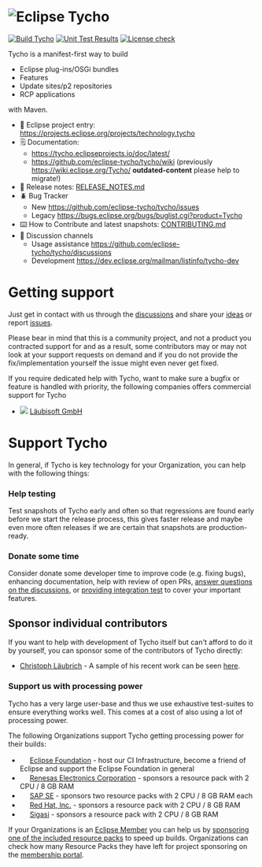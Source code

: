 ![Eclipse Tycho](https://github.com/eclipse-tycho/tycho/blob/master/assets/LOGO%20TYCHO_README.png)
=============

[![Build Tycho](https://github.com/eclipse-tycho/tycho/actions/workflows/maven.yml/badge.svg)](https://github.com/eclipse-tycho/tycho/actions/workflows/maven.yml) [![Unit Test Results](https://github.com/eclipse-tycho/tycho/actions/workflows/check.yml/badge.svg)](https://github.com/eclipse-tycho/tycho/actions/workflows/check.yml) [![License check](https://github.com/eclipse-tycho/tycho/actions/workflows/licensecheck.yml/badge.svg)](https://github.com/eclipse-tycho/tycho/actions/workflows/licensecheck.yml)

Tycho is a manifest-first way to build

  * Eclipse plug-ins/OSGi bundles
  * Features
  * Update sites/p2 repositories
  * RCP applications
  
with Maven.


* 👔 Eclipse project entry: https://projects.eclipse.org/projects/technology.tycho
* 🗒️ Documentation:
     * https://tycho.eclipseprojects.io/doc/latest/
     * https://github.com/eclipse-tycho/tycho/wiki (previously https://wiki.eclipse.org/Tycho/ **outdated-content** please help to migrate!)
* 📢 Release notes: [RELEASE_NOTES.md](./RELEASE_NOTES.md)
* 🪲 Bug Tracker
     * New https://github.com/eclipse-tycho/tycho/issues
     * Legacy https://bugs.eclipse.org/bugs/buglist.cgi?product=Tycho
* ⌨️ How to Contribute and latest snapshots: [CONTRIBUTING.md](./CONTRIBUTING.md)
* 💬 Discussion channels
     * Usage assistance https://github.com/eclipse-tycho/tycho/discussions
     * Development https://dev.eclipse.org/mailman/listinfo/tycho-dev

# Getting support

Just get in contact with us through the [discussions](https://github.com/eclipse-tycho/tycho/discussions) and share your [ideas](https://github.com/eclipse-tycho/tycho/discussions/new) or report [issues](https://github.com/eclipse-tycho/tycho/issues).

Please bear in mind that this is a community project, and not a product you contracted support for and as a result, some contributors may or may not look at your support requests on demand and if you do not provide the fix/implementation yourself the issue might even never get fixed.

If you require dedicated help with Tycho, want to make sure a bugfix or feature is handled with priority, the following companies offers commercial support for Tycho 
* ![](https://läubisoft.gmbh/favicon.ico) [Läubisoft GmbH](https://xn--lubisoft-0za.gmbh/en/)


# Support Tycho  

In general, if Tycho is key technology for your Organization, you can help with the following things:

### Help testing
Test snapshots of Tycho early and often so that regressions are found early before we start the release process, this gives faster release and maybe even more often releases if we are certain that snapshots are production-ready.

### Donate some time
Consider donate some developer time to improve code (e.g. fixing bugs), enhancing documentation, help with review of open PRs, [answer questions on the discussions](https://github.com/eclipse-tycho/tycho/discussions), or [providing integration test](https://github.com/eclipse-tycho/tycho/wiki#providing-an-integration-test) to cover your important features.

## Sponsor individual contributors
If you want to help with development of Tycho itself but can't afford to do it by yourself, you can sponsor some of the contributors of Tycho directly:

* [Christoph Läubrich](https://github.com/sponsors/laeubi) - A sample of his recent work can be seen [here](https://github.com/eclipse-tycho/tycho/commits?author=laeubi).

### Support us with processing power
Tycho has a very large user-base and thus we use exhaustive test-suites to ensure everything works well. This comes at a cost of also using a lot of processing power.

The following Organizations support Tycho getting processing power for their builds:
* <img src="https://www.eclipse.org/favicon.ico" width="16" height="16"> [Eclipse Foundation](https://www.eclipse.org/sponsor/) - host our CI Infrastructure, become a friend of Eclipse and support the Eclipse Foundation in general
* <img src="https://www.renesas.com/favicon.ico" width="16" height="16"> [Renesas Electronics Corporation](https://www.eclipse.org/membership/showMember.php?member_id=1069) - sponsors a resource pack with 2 CPU / 8 GB RAM
* <img src="https://www.sap.com/favicon.ico"     width="16" height="16"> [SAP SE](https://www.eclipse.org/membership/showMember.php?member_id=665) - sponsors two resource packs with 2 CPU / 8 GB RAM each
* <img src="https://www.redhat.com/themes/custom/rhdc/favicon.ico"  width="16" height="16"> [Red Hat, Inc.](https://www.eclipse.org/membership/showMember.php?member_id=731) - sponsors a resource pack with 2 CPU / 8 GB RAM
* <img src="https://www.sigasi.com/img/logoSquare.png"  width="16" height="16"> [Sigasi](https://www.eclipse.org/membership/showMember.php?member_id=990) - sponsors a resource pack with 2 CPU / 8 GB RAM


If your Organizations is an [Eclipse Member](https://www.eclipse.org/membership/exploreMembership.php) you can help us by [sponsoring one of the included resource packs](https://github.com/eclipse-cbi/cbi/wiki#assigning-additional-resources-to-a-project) to speed up builds. Organizations can check how many Resource Packs they have left for project sponsoring on the [membership portal](https://membership.eclipse.org/portal/login).
